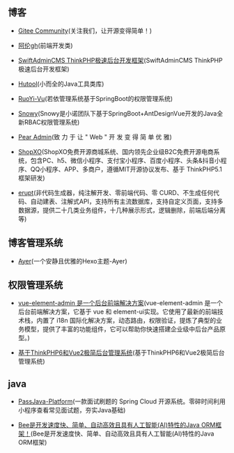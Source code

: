 ## 博客
 * [Gitee Community](https://gitee.com/gitee-community)(关注我们，让开源变得简单！)
 
 * [阿伦gh](https://blog.csdn.net/sinat_21902709)(前端开发类)

 * [SwiftAdminCMS ThinkPHP极速后台开发框架](https://gitee.com/meystack/swiftadmin)(SwiftAdminCMS ThinkPHP极速后台开发框架)
 
 * [Hutool](https://gitee.com/dromara/hutool)(小而全的Java工具类库)

 * [RuoYi-Vu](https://gitee.com/JavaLionLi/RuoYi-Vue-Plus)(若依管理系统基于SpringBoot的权限管理系统)

 * [Snowy](https://gitee.com/xiaonuobase/snowy)(Snowy是小诺团队下基于SpringBoot+AntDesignVue开发的Java全新RBAC权限管理系统)

 * [Pear Admin](https://gitee.com/pear-admin)(致 力 于 让 " Web " 开 发 变 得 简 单 优 雅)

 * [ShopXO](https://gitee.com/zongzhige/shopxo)(ShopXO免费开源商城系统、国内领先企业级B2C免费开源电商系统，包含PC、h5、微信小程序、支付宝小程序、百度小程序、头条&抖音小程序、QQ小程序、APP、多商户，遵循MIT开源协议发布、基于 ThinkPHP5.1框架研发)

 * [erupt](https://gitee.com/erupt/erupt)(非代码生成器，纯注解开发、零前端代码、零 CURD、不生成任何代码、自动建表、注解式API，支持所有主流数据库，支持自定义页面，支持多数据源，提供二十几类业务组件，十几种展示形式，逻辑删除，前端后端分离等)

 

## 博客管理系统

 * [Ayer](https://gitee.com/shen-yu/hexo-theme-ayer)(一个安静且优雅的Hexo主题-Ayer)


## 权限管理系统

* [vue-element-admin 是一个后台前端解决方案](https://github.com/PanJiaChen/vue-element-admin/)(vue-element-admin 是一个后台前端解决方案，它基于 vue 和 element-ui实现。它使用了最新的前端技术栈，内置了 i18n 国际化解决方案，动态路由，权限验证，提炼了典型的业务模型，提供了丰富的功能组件，它可以帮助你快速搭建企业级中后台产品原型。)

* [基于ThinkPHP6和Vue2极简后台管理系统](https://gitee.com/skyselang/yylAdmin)(基于ThinkPHP6和Vue2极简后台管理系统)

## java

 * [PassJava-Platform](https://github.com/Jackson0714/PassJava-Platform)(一款面试刷题的 Spring Cloud 开源系统。零碎时间利用小程序查看常见面试题，夯实Java基础)

 * [Bee是开发速度快、简单、自动高效且具有人工智能(AI)特性的Java ORM框架！](https://gitee.com/automvc/bee)(Bee是开发速度快、简单、自动高效且具有人工智能(AI)特性的Java ORM框架)











